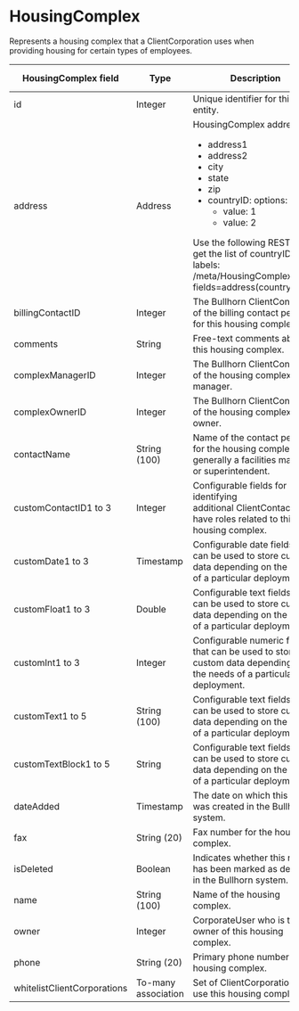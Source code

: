 # HousingComplex

Represents a housing complex that a ClientCorporation uses when providing housing for certain types of employees. 

| **HousingComplex field** | **Type** | **Description** | **Not null** | **Read-only** |
| --- | --- | --- | --- | --- |
| id | Integer | Unique identifier for this entity. | X | X |
| address | Address | HousingComplex address:<ul><li>address1</li><li>address2</li><li>city</li><li>state</li><li>zip</li><li>countryID: options:<ul><li>value: 1</li><li>value: 2</li></ul></ul>Use the following REST call to get the list of countryIDs and labels: /meta/HousingComplex?fields=address(countryID) | | |
| billingContactID | Integer | The Bullhorn ClientContact id of the billing contact person for this housing complex. |
| comments | String | Free-text comments about this housing complex. | | |
| complexManagerID | Integer | The Bullhorn ClientContact id of the housing complex manager. | | |
| complexOwnerID | Integer | The Bullhorn ClientContact id of the housing complex owner.  | | |
| contactName | String (100) | Name of the contact person for the housing complex, generally a facilities manager or superintendent. | | |
| customContactID1 to 3 | Integer | Configurable fields for identifying additional ClientContacts who have roles related to this housing complex. | | |
| customDate1 to 3 | Timestamp | Configurable date fields that can be used to store custom data depending on the needs of a particular deployment. | | |
| customFloat1 to 3 | Double | Configurable text fields that can be used to store custom data depending on the needs of a particular deployment. | X | |
| customInt1 to 3 | Integer | Configurable numeric fields that can be used to store custom data depending on the needs of a particular deployment. | | |
| customText1 to 5 | String (100) | Configurable text fields that can be used to store custom data depending on the needs of a particular deployment. | | |
| customTextBlock1 to 5 | String | Configurable text fields that can be used to store custom data depending on the needs of a particular deployment. | | |
| dateAdded | Timestamp | The date on which this record was created in the Bullhorn system. | X | |
| fax | String (20) | Fax number for the housing complex. | | |
| isDeleted | Boolean | Indicates whether this record has been marked as deleted in the Bullhorn system. | X | |
| name | String (100) | Name of the housing complex. | X | |
| owner | Integer | CorporateUser who is the owner of this housing complex. | X | |
| phone | String (20) | Primary phone number of the housing complex. | | |
| whitelistClientCorporations | To-many association | Set of ClientCorporations to use this housing complex. | | |